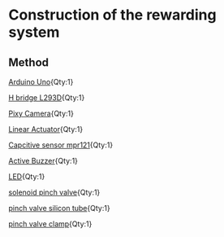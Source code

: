 # Construction of the rewarding system

## Method 



[Arduino Uno](electronic.yml#Arduino_Uno){Qty:1}

[H bridge L293D](electronic.yml#L293D){Qty:1}

[Pixy Camera](electronic.yml#PixyCam){Qty:1}

[Linear Actuator](electronic.yml#LinActuator50mm){Qty:1}

[Capcitive sensor mpr121](electronic.yml#mpr121){Qty:1}

[Active Buzzer](electronic.yml#Keyes_KY-012){Qty:1}

[LED](electronic.yml#5VLED){Qty:1}

[solenoid pinch valve](electronic.yml#pv){Qty:1}

[pinch valve silicon tube](electronic.yml#pv_tube){Qty:1}

[pinch valve clamp](electronic.yml#pv_clamp){Qty:1}






